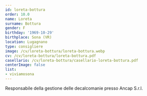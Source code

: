 ```yaml
---
id: loreta-bottura
order: 10.0
name: Loreta
surname: Bottura
gender: F
birthday: '1969-10-29'
birthplace: Sona (VR)
location: Lugagnano
type: consigliere
image: /cv/loreta-bottura/loreta-bottura.webp
cv: /cv/loreta-bottura/loreta-bottura.pdf
casellario: /cv/loreta-bottura/casellario-loreta-bottura.pdf
centerImage: false
list:
- viviamosona
---
```


Responsabile della gestione delle decalcomanie presso Ancap S.r.l.